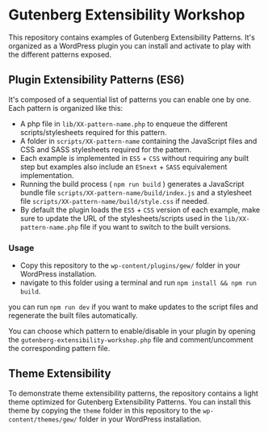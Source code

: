 # Gutenberg Extensibility Workshop

This repository contains examples of Gutenberg Extensibility Patterns. It's organized as a WordPress plugin you can install and activate to play with the different patterns exposed.

## Plugin Extensibility Patterns (ES6)

It's composed of a sequential list of patterns you can enable one by one. Each pattern is organized like this:

* A php file in `lib/XX-pattern-name.php` to enqueue the different scripts/stylesheets required for this pattern.
* A folder in `scripts/XX-pattern-name` containing the JavaScript files and CSS and SASS stylesheets required for the pattern.
* Each example is implemented in `ES5` + `CSS` without requiring any built step but examples also include an `ESnext` + `SASS` equivalement implementation.
* Running the build process ( `npm run build` ) generates a JavaScript bundle file `scripts/XX-pattern-name/build/index.js` and a stylesheet file `scripts/XX-pattern-name/build/style.css` if needed.
* By default the plugin loads the `ES5` + `CSS` version of each example, make sure to update the URL of the stylesheets/scripts used in the `lib/XX-pattern-name.php` file if you want to switch to the built versions.

### Usage

* Copy this repository to the `wp-content/plugins/gew/` folder in your WordPress installation.
* navigate to this folder using a terminal and run `npm install && npm run build`.

you can run `npm run dev` if you want to make updates to the script files and regenerate the built files automatically.

You can choose which pattern to enable/disable in your plugin by opening the `gutenberg-extensibility-workshop.php` file and comment/uncomment the corresponding pattern file.

## Theme Extensibility

To demonstrate theme extensibility patterns, the repository contains a light theme optimized for Gutenberg Extensibility Patterns.
You can install this theme by copying the `theme` folder in this repository to the `wp-content/themes/gew/` folder in your WordPress installation.
